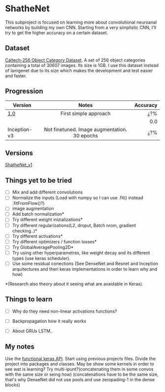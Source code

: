 # ShatheNet

This subproject is focused on learning more about convolutional neuroanal networks by building my own CNN. Starting from a very simplistic CNN, I'll try to get the higher accuracy on a certain dataset.

## Dataset

[Caltech-256 Object Category Dataset](http://authors.library.caltech.edu/7694/). A set of 256 object categories containing a total of 30607 images. 
Its size is 1GB. I use this dataset instead of Iamgenet due to its size which makes the development and test easier and faster.


## Progression

| Version        | Notes           | Accuracy  |
| ------------- |:-------------:| -----:|
| [1.0](https://github.com/Shathe/DeepLearning/tree/master/ShatheNet/images/v1.png)     | First simple approach | ¿?% |
|       |  | 0.0 |
|Inception-v3     |  Not finetuned. Image augmentation. 30 epochs | ¿?% |

## Versions
[ShatheNet_v1](https://github.com/Shathe/DeepLearning/tree/master/ShatheNet/models/ShatheNet.png#ShatheNet_v1)
    
## Things yet to be tried

- [ ] Mix and add different convolutions
- [ ] Normalize the inputs (Load with numpy so I can use .fit() instead .fitFromFlow()?)
- [ ] image augmentation
- [ ] Add batch normalization*
- [ ] Try different weight inizializations*
- [ ] Try different regularizations(L2, droput, Batch nrom, gradient checking..)*
- [ ] Try different activations*
- [ ] Try different optimizers / function losses*
- [ ] Try GlobalAveragePooling2D*
- [ ] Try using other hyperparametres, like weight decay and its different types (use  keras scheduler).
- [ ] Use some residual conections (See DenseNet and Resnet and Inception arquitectures and theri keras implementations in order to learn why and how)

*(Research also theory about it seeing what are avaidable in Keras).



## Things to learn
- [ ] Why do they need non-linear activations functions?
- [ ] Backpropagation how it really works
- [ ] About GRUs LSTM..


## My notes

Use the [functional keras API](https://keras.io/getting-started/functional-api-guide/).
Start using previous projects files.
Divide the project into packages and classes.
May be show some kernels in order to see wat is learning?
Try multi-ipunt?(concatenating them in some convos with the same size or seing how)
(concatenations have to be the same size, that's why DenseNet did not use pools and use zeropading-1 in the dense blocks)